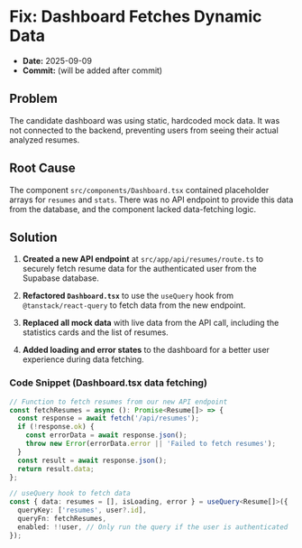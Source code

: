 
# **Fix: Dashboard Fetches Dynamic Data**

- **Date:** 2025-09-09
- **Commit:** (will be added after commit)

## Problem

The candidate dashboard was using static, hardcoded mock data. It was not connected to the backend, preventing users from seeing their actual analyzed resumes.

## Root Cause

The component `src/components/Dashboard.tsx` contained placeholder arrays for `resumes` and `stats`. There was no API endpoint to provide this data from the database, and the component lacked data-fetching logic.

## Solution

1.  **Created a new API endpoint** at `src/app/api/resumes/route.ts` to securely fetch resume data for the authenticated user from the Supabase database.

2.  **Refactored `Dashboard.tsx`** to use the `useQuery` hook from `@tanstack/react-query` to fetch data from the new endpoint.

3.  **Replaced all mock data** with live data from the API call, including the statistics cards and the list of resumes.

4.  **Added loading and error states** to the dashboard for a better user experience during data fetching.

### Code Snippet (Dashboard.tsx data fetching)

```typescript
// Function to fetch resumes from our new API endpoint
const fetchResumes = async (): Promise<Resume[]> => {
  const response = await fetch('/api/resumes');
  if (!response.ok) {
    const errorData = await response.json();
    throw new Error(errorData.error || 'Failed to fetch resumes');
  }
  const result = await response.json();
  return result.data;
};

// useQuery hook to fetch data
const { data: resumes = [], isLoading, error } = useQuery<Resume[]>({
  queryKey: ['resumes', user?.id],
  queryFn: fetchResumes,
  enabled: !!user, // Only run the query if the user is authenticated
});
```
